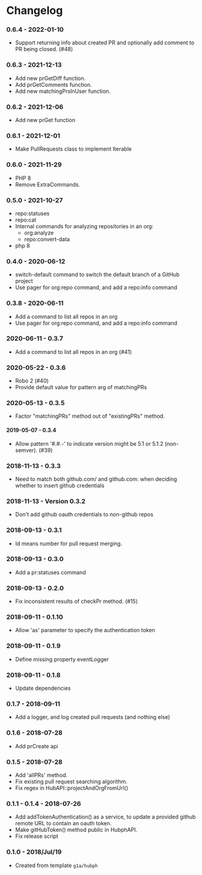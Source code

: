# Changelog

### 0.6.4 - 2022-01-10

* Support returning info about created PR and optionally add comment to PR being closed. (#48)

### 0.6.3 - 2021-12-13

* Add new prGetDiff function.
* Add prGetComments function.
* Add new matchingPrsInUser function.

### 0.6.2 - 2021-12-06

* Add new prGet function

### 0.6.1 - 2021-12-01

* Make PullRequests class to implement Iterable

### 0.6.0 - 2021-11-29

* PHP 8
* Remove ExtraCommands.

### 0.5.0 - 2021-10-27

* repo:statuses
* repo:cat
* Internal commands for analyzing repositories in an org:
  - org:analyze
  - repo:convert-data
* php 8

### 0.4.0 - 2020-06-12

* switch-default command to switch the default branch of a GitHub project
* Use pager for org:repo command, and add a repo:info command

### 0.3.8 - 2020-06-11

* Add a command to list all repos in an org
* Use pager for org:repo command, and add a repo:info command

### 2020-06-11 - 0.3.7

* Add a command to list all repos in an org (#41)

### 2020-05-22 - 0.3.6

* Robo 2 (#40)
* Provide default value for pattern arg of matchingPRs

### 2020-05-13 - 0.3.5

* Factor "matchingPRs" method out of "existingPRs" method.

#### 2019-05-07 - 0.3.4

* Allow pattern '#.#.-' to indicate version might be 5.1 or 5.1.2 (non-semver). (#39)

### 2018-11-13 - 0.3.3

* Need to match both github.com/ and github.com: when deciding whether to insert github credentials

### 2018-11-13 - Version 0.3.2

* Don't add github oauth credentials to non-github repos

### 2018-09-13 - 0.3.1

* Id means number for pull request merging.

### 2018-09-13 - 0.3.0

* Add a pr:statuses command

### 2018-09-13 - 0.2.0

* Fix inconsistent results of checkPr method. (#15)

### 2018-09-11 - 0.1.10

* Allow 'as' parameter to specify the authentication token

### 2018-09-11 - 0.1.9

* Define missing property eventLogger

### 2018-09-11 - 0.1.8

* Update dependencies

### 0.1.7 - 2018-09-11

* Add a logger, and log created pull requests (and nothing else)

### 0.1.6 - 2018-07-28

* Add prCreate api

### 0.1.5 - 2018-07-28

* Add 'allPRs' method.
* Fix existing pull request searching algorithm.
* Fix regex in HubAPI::projectAndOrgFromUrl()

### 0.1.1 - 0.1.4 - 2018-07-26

* Add addTokenAuthentication() as a service, to update a provided github remote URL to contain an oauth token.
* Make gitHubToken() method public in HubphAPI.
* Fix release script

### 0.1.0 - 2018/Jul/19

* Created from template `g1a/hubph`
